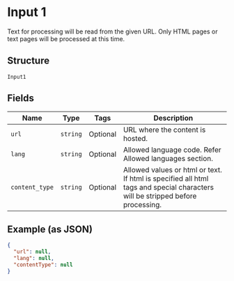 
# Input 1

Text for processing will be read from the given URL. Only HTML pages or text pages will be processed at this time.

## Structure

`Input1`

## Fields

| Name | Type | Tags | Description |
|  --- | --- | --- | --- |
| `url` | `string` | Optional | URL where the content is hosted. |
| `lang` | `string` | Optional | Allowed language code. Refer Allowed languages section. |
| `content_type` | `string` | Optional | Allowed values or html or text. If html is specified all html tags and special characters will be stripped before processing. |

## Example (as JSON)

```json
{
  "url": null,
  "lang": null,
  "contentType": null
}
```

